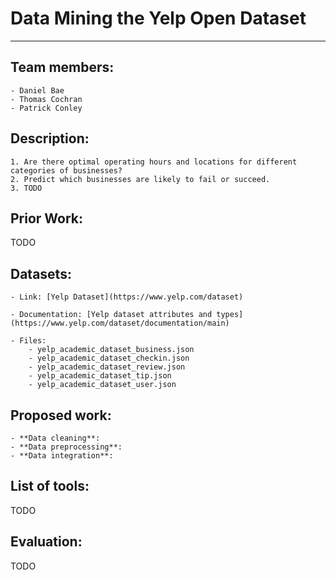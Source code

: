 # Data Mining the Yelp Open Dataset

---

## Team members:
    - Daniel Bae
    - Thomas Cochran
    - Patrick Conley

## Description:
    1. Are there optimal operating hours and locations for different categories of businesses?
    2. Predict which businesses are likely to fail or succeed.
    3. TODO

## Prior Work:
TODO

## Datasets:
    - Link: [Yelp Dataset](https://www.yelp.com/dataset)
 
    - Documentation: [Yelp dataset attributes and types](https://www.yelp.com/dataset/documentation/main)
    
    - Files:
        - yelp_academic_dataset_business.json
        - yelp_academic_dataset_checkin.json
        - yelp_academic_dataset_review.json
        - yelp_academic_dataset_tip.json
        - yelp_academic_dataset_user.json
    
## Proposed work:
    - **Data cleaning**:
    - **Data preprocessing**:
    - **Data integration**:

## List of tools:
TODO

## Evaluation:
TODO
